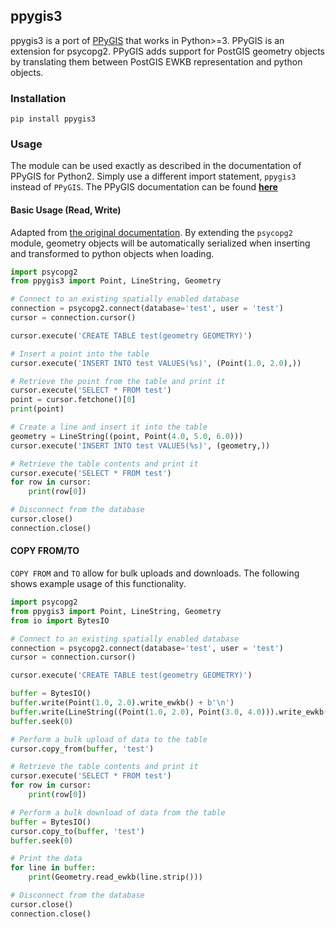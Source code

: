 ## ppygis3
ppygis3 is a port of [PPyGIS](https://pypi.python.org/pypi/PPyGIS/0.2) that works in Python>=3.
PPyGIS is an extension for psycopg2. PPyGIS adds support for PostGIS geometry objects by
translating them between PostGIS EWKB representation and python objects.

### Installation
```
pip install ppygis3
```

### Usage
The module can be used exactly as described in the documentation of PPyGIS for Python2.
Simply use a different import statement, `ppygis3` instead of `PPyGIS`.
The PPyGIS documentation can be found [**here**](http://www.fabianowski.eu/projects/ppygis/)

#### Basic Usage (Read, Write)
Adapted from [the original documentation](http://www.fabianowski.eu/projects/ppygis/). By extending the `psycopg2` module, geometry objects will be
automatically serialized when inserting and transformed to python objects
when loading.

```python
import psycopg2
from ppygis3 import Point, LineString, Geometry

# Connect to an existing spatially enabled database
connection = psycopg2.connect(database='test', user = 'test')
cursor = connection.cursor()

cursor.execute('CREATE TABLE test(geometry GEOMETRY)')

# Insert a point into the table
cursor.execute('INSERT INTO test VALUES(%s)', (Point(1.0, 2.0),))

# Retrieve the point from the table and print it
cursor.execute('SELECT * FROM test')
point = cursor.fetchone()[0]
print(point)

# Create a line and insert it into the table
geometry = LineString((point, Point(4.0, 5.0, 6.0)))
cursor.execute('INSERT INTO test VALUES(%s)', (geometry,))

# Retrieve the table contents and print it
cursor.execute('SELECT * FROM test')
for row in cursor:
    print(row[0])

# Disconnect from the database
cursor.close()
connection.close()
```

#### COPY FROM/TO

`COPY FROM` and `TO` allow for bulk uploads and downloads. The following shows example usage of this functionality.

```python
import psycopg2
from ppygis3 import Point, LineString, Geometry
from io import BytesIO

# Connect to an existing spatially enabled database
connection = psycopg2.connect(database='test', user = 'test')
cursor = connection.cursor()

cursor.execute('CREATE TABLE test(geometry GEOMETRY)')

buffer = BytesIO()
buffer.write(Point(1.0, 2.0).write_ewkb() + b'\n')
buffer.write(LineString((Point(1.0, 2.0), Point(3.0, 4.0))).write_ewkb() + b'\n')
buffer.seek(0)

# Perform a bulk upload of data to the table
cursor.copy_from(buffer, 'test')

# Retrieve the table contents and print it
cursor.execute('SELECT * FROM test')
for row in cursor:
    print(row[0])

# Perform a bulk download of data from the table
buffer = BytesIO()
cursor.copy_to(buffer, 'test')
buffer.seek(0)

# Print the data
for line in buffer:
    print(Geometry.read_ewkb(line.strip()))

# Disconnect from the database
cursor.close()
connection.close()
```

